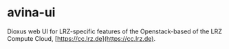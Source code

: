 # avina-ui
Dioxus web UI for LRZ-specific features of the Openstack-based
of the LRZ Compute Cloud, [https://cc.lrz.de](https://cc.lrz.de).
